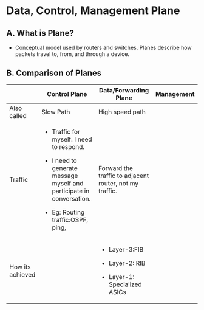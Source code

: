 # Data, Control, Management Plane

## A. What is Plane?
- Conceptual model used by routers and switches. Planes describe how packets travel to, from, and through a device.

## B. Comparison of Planes
|  | Control Plane | Data/Forwarding Plane | Management |
| --- | --- | --- | --- |
| Also called | Slow Path | High speed path | |
| Traffic | <ul><li>Traffic for myself. I need to respond.</li></ul> <ul><li>I need to generate message myself and participate in conversation.</li></ul> <ul><li> Eg: Routing traffic:OSPF, ping, </li></ul> | Forward the traffic to adjacent router, not my traffic. | 
| How its achieved | | <ul><li> Layer-3:FIB</li></ul> <ul><li>Layer-2: RIB</li></ul> <ul><li>Layer-1: Specialized ASICs</li></ul>| |
